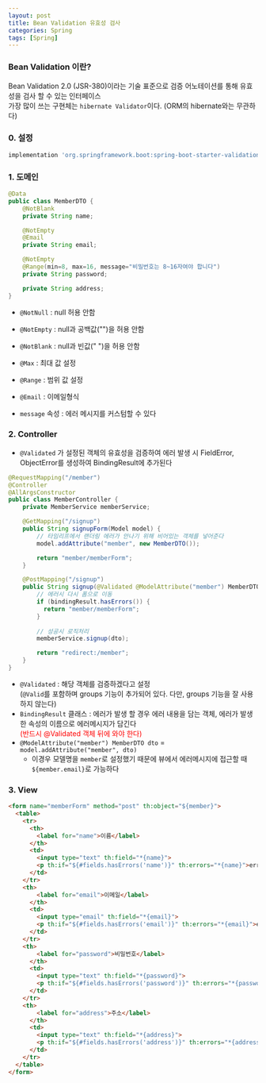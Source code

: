 ```yaml
---
layout: post
title: Bean Validation 유효성 검사
categories: Spring
tags: [Spring]
---
```


### Bean Validation 이란?  
Bean Validation 2.0 (JSR-380)이라는 기술 표준으로 검증 어노테이션를 통해 유효성을 검사 할 수 있는 인터페이스  
가장 많이 쓰는 구현체는 `hibernate Validator`이다. (ORM의 hibernate와는 무관하다)

### 0. 설정

```gradle
implementation 'org.springframework.boot:spring-boot-starter-validation'
```


### 1. 도메인

```java
@Data
public class MemberDTO {
    @NotBlank
    private String name;

    @NotEmpty
    @Email
    private String email;

    @NotEmpty
    @Range(min=8, max=16, message="비밀번호는 8~16자여야 합니다")
    private String password;

    private String address;
}

```

- `@NotNull` : null 허용 안함
- `@NotEmpty` : null과 공백값("")을 허용 안함
- `@NotBlank` : null과 빈값(" ")을 허용 안함
- `@Max` : 최대 값 설정
- `@Range` : 범위 값 설정
- `@Email` : 이메일형식

- `message` 속성 : 에러 메시지를 커스텀할 수 있다

### 2. Controller
- `@Validated` 가 설정된 객체의 유효성을 검증하여 에러 발생 시 FieldError, ObjectError를 생성하여 BindingResult에 추가된다

```java
@RequestMapping("/member")
@Controller
@AllArgsConstructor
public class MemberController {
    private MemberService memberService;

    @GetMapping("/signup")
    public String signupForm(Model model) {
        // 타임리프에서 랜더링 에러가 안나기 위해 비어있는 객체를 넣어준다
        model.addAttribute("member", new MemberDTO());

        return "member/memberForm";
    }

    @PostMapping("/signup")
    public String signup(@Validated @ModelAttribute("member") MemberDTO dto, BindingResult bindingResult, Model model) {
        // 에러시 다시 폼으로 이동
        if (bindingResult.hasErrors()) {    
          return "member/memberForm";
        }
      
        // 성공시 로직처리
        memberService.signup(dto);

        return "redirect:/member";
    }
}
```

- `@Validated` : 해당 객체를 검증하겠다고 설정  
    (`@Valid`를 포함하며 groups 기능이 추가되어 있다. 다만, groups 기능을 잘 사용하지 않는다)
- `BindingResult` 클래스 : 에러가 발생 할 경우 에러 내용을 담는 객체, 에러가 발생한 속성의 이름으로 에러메시지가 담긴다    
  <span style="color:red">(반드시 @Validated 객체 뒤에 와야 한다)</span>
- `@ModelAttribute("member") MemberDTO dto` = `model.addAttribute("member", dto)`  
  - 이경우 모델명을 `member`로 설정했기 때문에 뷰에서 에러메시지에 접근할 때 `${member.email}`로 가능하다


### 3. View

```html
<form name="memberForm" method="post" th:object="${member}">
  <table>
    <tr>
      <th>
        <label for="name">이름</label>
      </th>
      <td>
        <input type="text" th:field="*{name}">
        <p th:if="${#fields.hasErrors('name')}" th:errors="*{name}">errorMessage</p>
      </td>
    </tr>
    <th>
        <label for="email">이메일</label>
      </th>
      <td>
        <input type="email" th:field="*{email}">
        <p th:if="${#fields.hasErrors('email')}" th:errors="*{email}">errorMessage</p>
      </td>
    </tr>
    <th>
        <label for="password">비밀번호</label>
      </th>
      <td>
        <input type="text" th:field="*{password}">
        <p th:if="${#fields.hasErrors('password')}" th:errors="*{password}">errorMessage</p>
      </td>
    </tr>
    <th>
        <label for="address">주소</label>
      </th>
      <td>
        <input type="text" th:field="*{address}">
        <p th:if="${#fields.hasErrors('address')}" th:errors="*{address}">errorMessage</p>
      </td>
    </tr>
  </table>
</form>
```